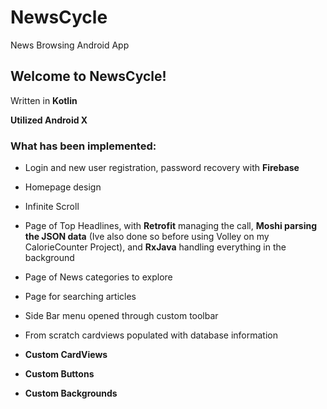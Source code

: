 # NewsCycle
News Browsing Android App

## Welcome to NewsCycle! 
Written in **Kotlin**

**Utilized Android X**

### What has been implemented:

- Login and new user registration, password recovery with **Firebase**

- Homepage design

- Infinite Scroll

- Page of Top Headlines, with **Retrofit** managing the call, **Moshi parsing the JSON data** (Ive also done so before using Volley on my CalorieCounter Project), and **RxJava** handling everything in the background

- Page of News categories to explore

- Page for searching articles

- Side Bar menu opened through custom toolbar

- From scratch cardviews populated with database information

- **Custom CardViews**

- **Custom Buttons**

- **Custom Backgrounds**
